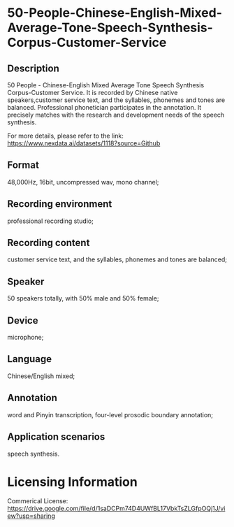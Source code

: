 # 50-People-Chinese-English-Mixed-Average-Tone-Speech-Synthesis-Corpus-Customer-Service


## Description
50 People - Chinese-English Mixed Average Tone Speech Synthesis Corpus-Customer Service. It is recorded by Chinese native speakers,customer service text, and the syllables, phonemes and tones are balanced. Professional phonetician participates in the annotation. It precisely matches with the research and development needs of the speech synthesis.

For more details, please refer to the link: https://www.nexdata.ai/datasets/1118?source=Github


## Format
48,000Hz, 16bit, uncompressed wav, mono channel;

## Recording environment
professional recording studio;

## Recording content
customer service text, and the syllables, phonemes and tones are balanced;

## Speaker
50 speakers totally, with 50% male and 50% female;

## Device
microphone;

## Language
Chinese/English mixed;

## Annotation
word and Pinyin transcription, four-level prosodic boundary annotation;

## Application scenarios
speech synthesis.

# Licensing Information
Commerical License: https://drive.google.com/file/d/1saDCPm74D4UWfBL17VbkTsZLGfpOQj1J/view?usp=sharing
